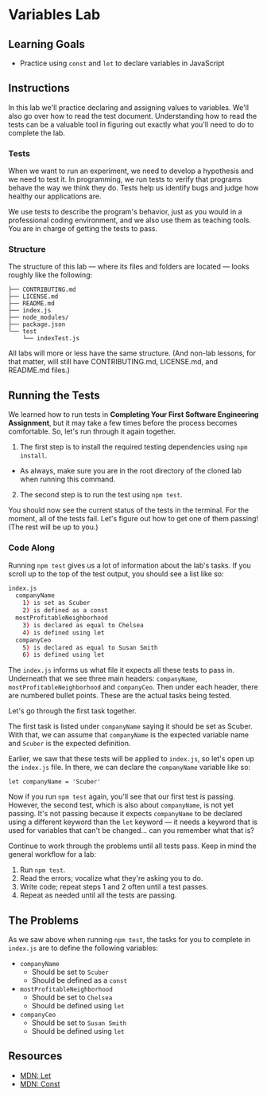 # Variables Lab

## Learning Goals

- Practice using `const` and `let` to declare variables in JavaScript

## Instructions

In this lab we'll practice declaring and assigning values to variables. We'll
also go over how to read the test document. Understanding how to read the tests
can be a valuable tool in figuring out exactly what you'll need to do to
complete the lab.

### Tests

When we want to run an experiment, we need to develop a hypothesis and we need
to test it. In programming, we run tests to verify that programs behave the way
we think they do. Tests help us identify bugs and judge how healthy our
applications are.

We use tests to describe the program's behavior, just as you would in a
professional coding environment, and we also use them as teaching tools. You are
in charge of getting the tests to pass.

### Structure

The structure of this lab — where its files and folders are located
— looks roughly like the following:

``` text
├── CONTRIBUTING.md
├── LICENSE.md
├── README.md
├── index.js
├── node_modules/
├── package.json
└── test
    └── indexTest.js
```

All labs will more or less have the same structure. (And non-lab lessons, for
that matter, will still have CONTRIBUTING.md, LICENSE.md, and README.md files.)

## Running the Tests

We learned how to run tests in **Completing Your First Software Engineering Assignment**, but it may take a few times before the process becomes comfortable. 
So, let's run through it again together. 

1. The first step is to install the required testing dependencies using `npm install`. 
  - As always, make sure you are in the root directory of the cloned lab when running this command.
2. The second step is to run the test using `npm test`.

You should now see the current status of the tests in the terminal. For the moment, 
all of the tests fail. Let's figure out how to get one of them passing! (The rest will be up to you.)

### Code Along 

Running `npm test` gives us a lot of information about the lab's tasks. If you scroll up to the top of the test output, you should see a list like so: 

```sh
index.js
  companyName
    1) is set as Scuber
    2) is defined as a const
  mostProfitableNeighborhood
    3) is declared as equal to Chelsea
    4) is defined using let
  companyCeo
    5) is declared as equal to Susan Smith
    6) is defined using let
```

The `index.js` informs us what file it expects all these tests to pass in. Underneath that we see three main headers: `companyName`, `mostProfitableNeighborhood` and `companyCeo`. Then under each header, there are numbered bullet points. These are the actual tasks being tested. 

Let's go through the first task together. 

The first task is listed under `companyName` saying it should be set as Scuber. With that, we can assume that `companyName` is the expected variable name and `Scuber` is the expected definition. 

Earlier, we saw that these tests will be applied to `index.js`, so let's open up the `index.js` file. In there, we can declare the `companyName` variable like so:

`let companyName = 'Scuber'` 

Now if you run `npm test` again, you'll see that our first test is  passing.
However, the second test, which is also about `companyName`, is not yet passing.
It's not passing because it expects `companyName` to be declared using a
different keyword than the `let` keyword — it needs a keyword that is used for
variables that can't be changed... can you remember what that is?

Continue to work through the problems until all tests pass. Keep in mind the general workflow
for a lab:

1. Run `npm test`.
2. Read the errors; vocalize what they're asking you to do.
3. Write code; repeat steps 1 and 2 often until a test passes.
4. Repeat as needed until all the tests are passing.

## The Problems

As we saw above when running `npm test`, the tasks for you to complete in `index.js` are to define the following variables: 

- `companyName` 
  - Should be set to `Scuber`
  - Should be defined as a `const` 
- `mostProfitableNeighborhood`
  - Should be set to `Chelsea`
  - Should be defined using `let`
- `companyCeo`
  - Should be set to `Susan Smith`
  - Should be defined using `let`

## Resources

- [MDN: Let](https://developer.mozilla.org/en-US/docs/Web/JavaScript/Reference/Statements/let)
- [MDN: Const](https://developer.mozilla.org/en-US/docs/Web/JavaScript/Reference/Statements/const)
